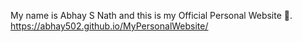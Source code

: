 My name is Abhay S Nath and this is my Official Personal Website 🙏.
 https://abhay502.github.io/MyPersonalWebsite/
